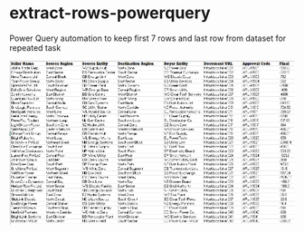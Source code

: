 # extract-rows-powerquery
Power Query automation to keep first 7 rows and last row from dataset for repeated task

<p align="center">
  <img src="https://github.com/Anitha812/extract-rows-powerquery/blob/47b4da5a9192598ca670b317f38af58b686fc184/extract_r.png" alt="combine_extracted_rows_image" width="600"/>
</p>
